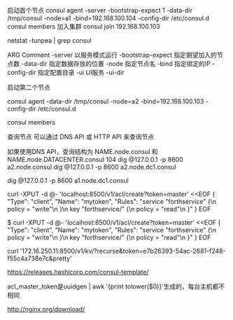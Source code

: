
启动首个节点
consul agent -server -bootstrap-expect 1 -data-dir /tmp/consul -node=a1 -bind=192.168.100.104 -config-dir /etc/consul.d 
consul members
加入集群
consul join 192.168.100.103


netstat  -tunpea | grep consul


ARG	Comment
-server	以服务模式运行
-bootstrap-expect	指定期望加入的节点数
-data-dir	指定数据存放的位置
-node	指定节点名
-bind	指定绑定的IP
-config-dir	指定配置目录
-ui  UI服务
-ui-dir  

启动第二个节点

consul agent -data-dir /tmp/consul -node=a2 -bind=192.168.100.103 -config-dir /etc/consul.d

consul members

查询节点
可以通过 DNS API 或 HTTP API 来查询节点

如果使用DNS API，查询结构为 NAME.node.consul 和 NAME.node.DATACENTER.consul
104
dig @127.0.0.1 -p 8600 a2.node.consul
dig @127.0.0.1 -p 8600 a2.node.dc1.consul

dig @127.0.0.1 -p 8600 a1.node.dc1.consul



curl -XPUT -d @- 'localhost:8500/v1/acl/create?token=master' <<EOF
{
  "Type": "client",
  "Name": "mytoken",
  "Rules": "service \"forthservice\" {\n policy = \"write\"\n }\n key \"forthservice/\" {\n policy = \"read\"\n }"
}
EOF

$ curl -XPUT -d @- 'localhost:8500/v1/acl/create?token=master' <<EOF
{
  "Type": "client",
  "Name": "mytoken",
  "Rules": "service \"forthservice\" {\n policy = \"write\"\n }\n key \"forthservice/\" {\n policy = \"read\"\n }"
}
EOF

curl '172.16.250.11:8500/v1/kv/?recurse&token=e7b26393-54ac-2681-f248-f55c4a738e7c&pretty'



https://releases.hashicorp.com/consul-template/

acl_master_token是uuidgen | awk '{print tolower($0)}'生成的，每台主机都不相同

http://nginx.org/download/


